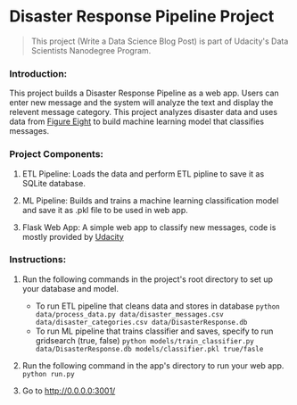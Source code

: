 # Disaster Response Pipeline Project
> This project (Write a Data Science Blog Post) is part of Udacity's Data Scientists Nanodegree Program. 

### Introduction: 
This project builds a Disaster Response Pipeline as a web app. Users can enter new message and the system will analyze the text and display the relevent message category. This project analyzes disaster data and uses data from [Figure Eight](https://www.figure-eight.com) to build machine learning model that classifies messages. 


### Project Components:

1. ETL Pipeline: 
    Loads the data and perform ETL pipline to save it as SQLite database. 

2. ML Pipeline: 
    Builds and trains a machine learning classification model and save it as .pkl file to be used in web app.

3. Flask Web App: 
    A simple web app to classify new messages, code is mostly provided by [Udacity](https://www.udacity.com)


### Instructions:
1. Run the following commands in the project's root directory to set up your database and model.

    - To run ETL pipeline that cleans data and stores in database
        `python data/process_data.py data/disaster_messages.csv data/disaster_categories.csv data/DisasterResponse.db`
    - To run ML pipeline that trains classifier and saves, specify to run gridsearch (true, false)
        `python models/train_classifier.py data/DisasterResponse.db models/classifier.pkl true/fasle`

2. Run the following command in the app's directory to run your web app.
    `python run.py`

3. Go to http://0.0.0.0:3001/

